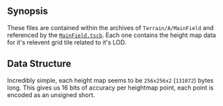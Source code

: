 ## Synopsis

These files are contained within the archives of `Terrain/A/MainField` and referenced by
the [`MainField.tscb`](tscb.md). Each one contains the height map data for it's relevent
grid tile related to it's LOD.

## Data Structure

Incredibly simple, each height map seems to be `256x256x2` (`131072`) bytes long.
This gives us 16 bits of accuracy per heightmap point, each point is encoded as
an unsigned short.
